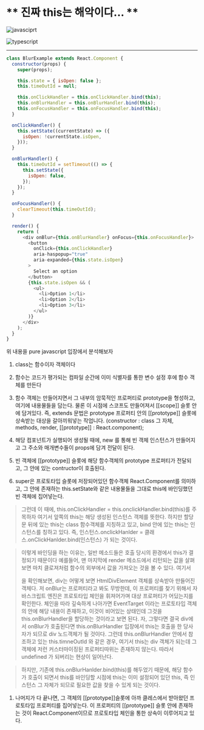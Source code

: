 # ** 진짜 this는 해악이다... **

![javasciprt](https://img.shields.io/badge/javascript-up%20to%20date-yellow)

![typescript](https://img.shields.io/badge/typescript-up%20to%20date-blue)

---

```js
class BlurExample extends React.Component {
  constructor(props) {
    super(props);

    this.state = { isOpen: false };
    this.timeOutId = null;

    this.onClickHandler = this.onClickHandler.bind(this);
    this.onBlurHandler = this.onBlurHandler.bind(this);
    this.onFocusHandler = this.onFocusHandler.bind(this);
  }

  onClickHandler() {
    this.setState((currentState) => ({
      isOpen: !currentState.isOpen,
    }));
  }

  onBlurHandler() {
    this.timeOutId = setTimeout(() => {
      this.setState({
        isOpen: false,
      });
    });
  }

  onFocusHandler() {
    clearTimeout(this.timeOutId);
  }

  render() {
    return (
      <div onBlur={this.onBlurHandler} onFocus={this.onFocusHandler}>
        <button
          onClick={this.onClickHandler}
          aria-haspopup="true"
          aria-expanded={this.state.isOpen}
        >
          Select an option
        </button>
        {this.state.isOpen && (
          <ul>
            <li>Option 1</li>
            <li>Option 2</li>
            <li>Option 3</li>
          </ul>
        )}
      </div>
    );
  }
}
```

위 내용을 pure javascript 입장에서 분석해보자

1. class는 함수이자 객체이다

2. 함수는 코드가 평가되는 컴파일 순간에 이미 식별자를 통한 변수 설정 후에 함수 객체를 만든다

3. 함수 객체는 만들어지면서 그 내부의 암묵적인 프로퍼티로 prototype을 형성하고, 여기에 내용물들을 담는다. 물론 이 시점에 스코프도 만들어져서 [[scope]] 슬롯 안에 담겨있다.
   즉, extends 문법은 prototype 프로퍼티 안의 [[prototype]] 슬롯에 상속받는 대상을 갈아끼워넣는 작업니다.
   (constructor : class 그 자체, methods, render, [[prototype]] : React.component);

4. 해당 컴포넌트가 실행되어 생성될 때에, new 를 통해 빈 객체 인스턴스가 만들어지고 그 주소와 매개변수들이 props에 담겨 전달이 된다.

5. 빈 객체에 [[prototype]] 슬롯에 해당 함수객체의 prototype 프로퍼티가 전달되고, 그 안에 있는 contructor이 호출된다.

6. super은 프로토타입 슬롯에 저장되어있던 함수객체 React.Component를 의미하고, 그 안에 존재하는 this.setState와 같은 내용물들을 그대로 this에 바인딩했던 빈 객체에 집어넣는다.

> 그런데 이 때에, this.onClickHandler = this.onclickHandler.bind(this)를 주목하자
> 여기서 앞쪽의 this는 해당 생성된 인스턴스 객체를 뜻한다. 하지만 할당문 뒤에 있는 this는 class 함수객체를 지칭하고 있고, bind 안에 있는 this는 인스턴스를 칭하고 있다.
> 즉, 인스턴스.onclickHanlder = 클래스.onClickHanlder.bind(인스턴스) 가 되는 것이다.

> 이렇게 바인딩을 하는 이유는, 일반 메소드들은 호출 당시의 환경에서 this가 결정되기 때문이다
> 예를들어, 맨 마지막에 render 메소드에서 리턴되는 값을 살펴보면 마치 클로져처럼 함수의 외부에서 값을 가져오는 것을 볼 수 있다. 여기서 <div onBlur={this.onBlurHandler}> 을 확인해보면,
> div는 어떻게 보면 HtmlDivElement 객체를 상속받아 만들어진 객체다. 저 onBlur는 프로퍼티라고 봐도 무방한데, 이 프로퍼티를 찾기 위해서 자바스크립트 엔진은 프로토타입 체인을 휘져어가며 대상 프로퍼티가 어딨는지를 확인한다. 체인을 따라 깊숙하게 나아가면 EventTarget 이라는 프로토타입 객체의 안에 해당 내용이 존재하고, 이것이 비어있는 상태인데 그것을 this.onBlurHandler을 할당하는 것이라고 보면 된다.
> 자, 그렇다면 결국 div에서 onBlur가 호출된다면 this.onBlurHandler 입장에서 this는 호출을 한 당사자가 되므로 div 노드객체가 될 것이다. 그런데 this.onBlurHandler 안에서 참조하고 있는 this.timneOutId 와 같은 경우, 여기서 this는 div 객체가 되는데 그 객체에 저런 커스터마이징된 프로퍼티따위는 존재하지 않는다. 따라서 undefined 가 되버리는 현상이 일어난다.

> 하지만, 기존에 this.onBlurHanlder.bind(this)를 해두었기 때문에, 해당 함수가 호출이 되면서 this를 바인딩할 시점에 this는 이미 설정되어 있던 this, 즉 인스턴스 그 자체가 되므로 필요한 값을 찾을 수 있게 되는 것이다.

1. 나머지가 다 끝나면, 그 객체의 [[prototype]]슬롯에 아까 클레스에서 받아왔던 프로토타입 프로퍼티를 집어넣는다. 이 프로퍼티의 [[prototype]] 슬롯 안에 존재하는 것이 React.Component이므로 프로토타입 체인을 통한 상속이 이루어지고 있다.
